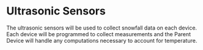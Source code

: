 # Ultrasonic Sensors
The ultrasonic sensors will be used to collect snowfall data on each device. Each device will be programmed to collect measurements and the Parent Device will handle any computations necessary to account for temperature.
